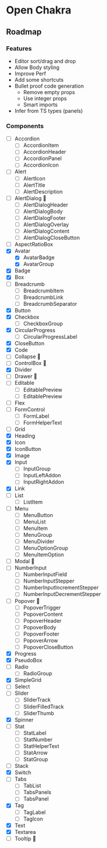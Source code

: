 # Open Chakra

## Roadmap

### Features

- Editor sort/drag and drop
- Allow Body styling
- Improve Perf
- Add some shortcuts
- Bullet proof code generation
  - Remove empty props
  - Use integer props
  - Smart imports
- Infer from TS types (panels)

### Components

- [ ] Accordion
  - [ ] AccordionItem
  - [ ] AccordionHeader
  - [ ] AccordionPanel
  - [ ] AccordionIcon
- [ ] Alert
  - [ ] AlertIcon
  - [ ] AlertTitle
  - [ ] AlertDescription
- [ ] AlertDialog 🧨
  - [ ] AlertDialogHeader
  - [ ] AlertDialogBody
  - [ ] AlertDialogFooter
  - [ ] AlertDialogOverlay
  - [ ] AlertDialogContent
  - [ ] AlertDialogCloseButton
- [ ] AspectRatioBox
- [x] Avatar
  - [x] AvatarBadge
  - [x] AvatarGroup
- [x] Badge
- [x] Box
- [ ] Breadcrumb
  - [ ] BreadcrumbItem
  - [ ] BreadcrumbLink
  - [ ] BreadcrumbSeparator
- [x] Button
- [x] Checkbox
  - [ ] CheckboxGroup
- [x] CircularProgress
  - [ ] CircularProgressLabel
- [x] CloseButton
- [x] Code
- [ ] Collapse 🧨
- [ ] ControlBox 🧨
- [x] Divider
- [ ] Drawer 🧨
- [ ] Editable
  - [ ] EditablePreview
  - [ ] EditablePreview
- [ ] Flex
- [ ] FormControl
  - [ ] FormLabel
  - [ ] FormHelperText
- [ ] Grid
- [x] Heading
- [x] Icon
- [x] IconButton
- [x] Image
- [x] Input
  - [ ] InputGroup
  - [ ] InputLeftAddon
  - [ ] InputRightAddon
- [x] Link
- [ ] List
  - [ ] ListItem
- [ ] Menu
  - [ ] MenuButton
  - [ ] MenuList
  - [ ] MenuItem
  - [ ] MenuGroup
  - [ ] MenuDivider
  - [ ] MenuOptionGroup
  - [ ] MenuItemOption
- [ ] Modal 🧨
- [ ] NumberInput
  - [ ] NumberInputField
  - [ ] NumberInputStepper
  - [ ] NumberInputIncrementStepper
  - [ ] NumberInputDecrementStepper
- [ ] Popover 🧨
  - [ ] PopoverTrigger
  - [ ] PopoverContent
  - [ ] PopoverHeader
  - [ ] PopoverBody
  - [ ] PopoverFooter
  - [ ] PopoverArrow
  - [ ] PopoverCloseButton
- [x] Progress
- [x] PseudoBox
- [ ] Radio
  - [ ] RadioGroup
- [x] SimpleGrid
- [ ] Select
- [ ] Slider
  - [ ] SliderTrack
  - [ ] SliderFilledTrack
  - [ ] SliderThumb
- [x] Spinner
- [ ] Stat
  - [ ] StatLabel
  - [ ] StatNumber
  - [ ] StatHelperText
  - [ ] StatArrow
  - [ ] StatGroup
- [ ] Stack
- [x] Switch
- [ ] Tabs
  - [ ] TabList
  - [ ] TabsPanels
  - [ ] TabsPanel
- [x] Tag
  - [ ] TagLabel
  - [ ] TagIcon
- [x] Text
- [x] Textarea
- [ ] Tooltip 🧨
